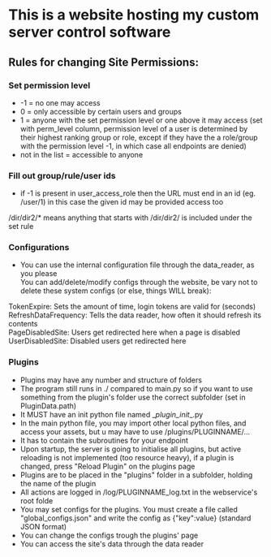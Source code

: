 # This is a website hosting my custom server control software
## Rules for changing Site Permissions:
### Set permission level

- -1 = no one may access
- 0 = only accessible by certain users and groups
- 1 = anyone with the set permission level or one above it may access (set with perm_level column, permission level of a user is determined by their highest ranking group or role, except if they have the a role/group with the permission level -1, in which case all endpoints are denied)
- not in the list = accessible to anyone


### Fill out group/rule/user ids

- if -1 is present in user_access_role then the URL must end in an id (eg. /user/1)
in this case the given id may be provided access too

/dir/dir2/* means anything that starts with /dir/dir2/ is included under the set rule


### Configurations

- You can use the internal configuration file through the data_reader, as you please  \
You can add/delete/modify configs through the website, be vary not to delete these system configs (or else, things WILL break):  

 TokenExpire: Sets the amount of time, login tokens are valid for (seconds)  \
 RefreshDataFrequency: Tells the data reader, how often it should refresh its contents  \
 PageDisabledSite: Users get redirected here when a page is disabled  \
 UserDisabledSite: Disabled users get redirected here  

 ### Plugins

- Plugins may have any number and structure of folders
- The program still runs in ./ compared to main.py so if you want to use something from the plugin's folder use the correct subfolder (set in PluginData.path)
- It MUST have an init python file named \__plugin_init__.py
- In the main python file, you may import other local python files, and access your assets, but u may have to use /plugins/PLUGINNAME/...
- It has to contain the subroutines for your endpoint
- Upon startup, the server is going to initialise all plugins, but active reloading is not implemented (too resource heavy), if a  plugin is changed, press "Reload Plugin" on the plugins page
- Plugins are to be placed in the "plugins" folder in a subfolder, holding the name of the plugin
- All actions are logged in /log/PLUGINNAME_log.txt in the webservice's root folde
- You may set configs for the plugins. You must create a file called "global_configs.json" and write the config as  {"key":value} (standard JSON format)
- You can change the configs trough the plugins' page
- You can access the site's data through the data reader